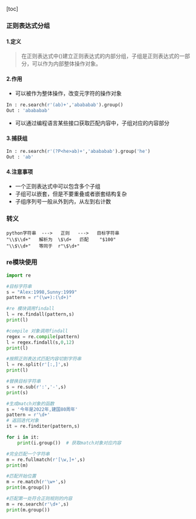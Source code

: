 [toc]

### **正则表达式分组**

#### 		1.定义

> 在正则表达式中()建立正则表达式的内部分组，子组是正则表达式的一部分，可以作为内部整体操作对象。

#### 		2.作用

+ 可以被作为整体操作，改变元字符的操作对象

```python
In : re.search(r'(ab)+','abababab').group()
Out : 'abababab'
```

+ 可以通过编程语言某些接口获取匹配内容中，子组对应的内容部分

#### 		3.捕获组

```python
In : re.search(r'(?P<he>ab)+','abababab').group('he')
Out : 'ab'
```

#### 		4.注意事项

+ 一个正则表达式中可以包含多个子组
+ 子组可以嵌套，但是不要重叠或者嵌套结构复杂
+ 子组序列号一般从外到内，从左到右计数

### **转义**

```
python字符串  --->   正则   --->   目标字符串
"\\$\\d+"   解析为  \$\d+   匹配    "$100"
"\\$\\d+"   等同于  r"\$\d+"
```



### **re模块使用**

```python
import re

#目标字符串
s = "Alex:1998,Sunny:1999"
pattern = r"(\w+):(\d+)"

#re 模块调用findall
l = re.findall(pattern,s)
print(l)

#compile 对象调用findall
regex = re.compile(pattern)
l = regex.findall(s,0,12)
print(l)

#按照正则表达式匹配内容切割字符串
l = re.split(r'[:,]',s)
print(l)

#替换目标字符串
s = re.sub(r':','-',s)
print(s)

#生成match对象的函数
s = '今年是2022年,建国80周年'
pattern = r'\d+'
# 返回迭代对象
it = re.finditer(pattern,s)

for i in it:
    print(i.group())  # 获取match对象对应内容

#完全匹配一个字符串
m = re.fullmatch(r'[\w,]+',s)
print(m)    

#匹配开始位置
m = re.match(r'\w+',s)
print(m.group())

#匹配第一处符合正则规则的内容
m = re.search(r'\d+',s)
print(m.group())
```

